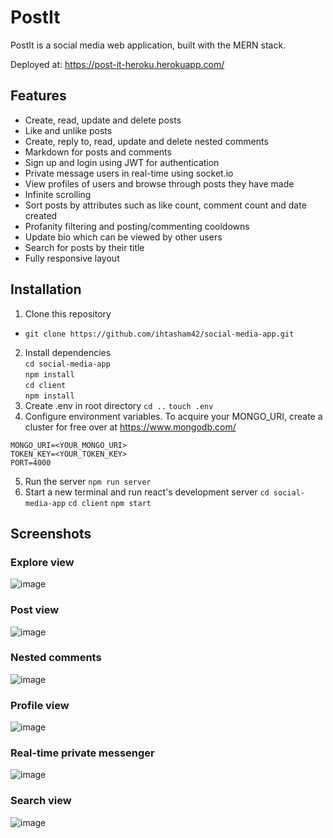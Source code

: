 # PostIt
PostIt is a social media web application, built with the MERN stack.  

Deployed at: https://post-it-heroku.herokuapp.com/

## Features
- Create, read, update and delete posts
- Like and unlike posts
- Create, reply to, read, update and delete nested comments
- Markdown for posts and comments
- Sign up and login using JWT for authentication
- Private message users in real-time using socket.io
- View profiles of users and browse through posts they have made
- Infinite scrolling 
- Sort posts by attributes such as like count, comment count and date created
- Profanity filtering and posting/commenting cooldowns
- Update bio which can be viewed by other users
- Search for posts by their title
- Fully responsive layout

## Installation
1) Clone this repository  
  - ``git clone https://github.com/ihtasham42/social-media-app.git``
2) Install dependencies  
``cd social-media-app``  
``npm install``  
``cd client``  
``npm install``  
3) Create .env in root directory
``cd ..``
``touch .env``
4) Configure environment variables. To acquire your MONGO_URI, create a cluster for free over at https://www.mongodb.com/
```
MONGO_URI=<YOUR_MONGO_URI>
TOKEN_KEY=<YOUR_TOKEN_KEY>
PORT=4000
```
5) Run the server
``npm run server``
6) Start a new terminal and run react's development server
``cd social-media-app``
``cd client``
``npm start``

## Screenshots
### Explore view
![image](https://user-images.githubusercontent.com/76620777/170822044-44c5f2e6-879f-4b16-8059-f9e331ba57de.png)

### Post view
![image](https://user-images.githubusercontent.com/76620777/170822055-ac686a28-7d5b-4d44-b8d3-a028521534d8.png)

### Nested comments
![image](https://user-images.githubusercontent.com/76620777/170822065-64622f43-5f70-48c2-9503-0e1b80575fd2.png)

### Profile view
![image](https://user-images.githubusercontent.com/76620777/170822076-18741eef-ba2b-4750-b468-e7e9561a6a71.png)

### Real-time private messenger
![image](https://user-images.githubusercontent.com/76620777/170822084-89a9d3ac-22ed-4a92-ab58-9b0af878e03e.png)

### Search view
![image](https://user-images.githubusercontent.com/76620777/170821986-49d2a93a-5486-47fc-885e-37c0d3f628f3.png)

